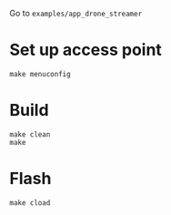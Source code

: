 
Go to `examples/app_drone_streamer`

# Set up access point
    make menuconfig
# Build
    make clean
    make
# Flash
    make cload